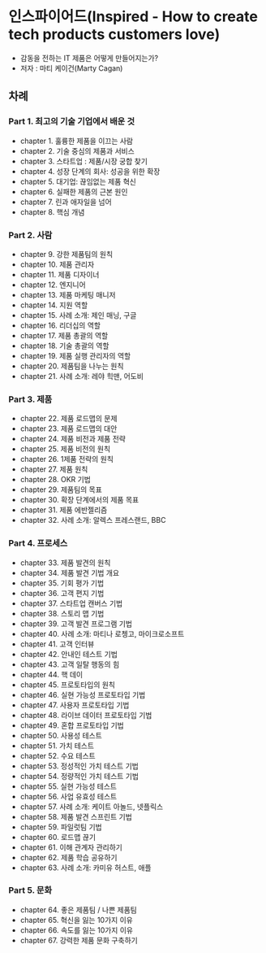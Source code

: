 # 인스파이어드(Inspired - How to create tech products customers love)

- 감동을 전하는 IT 제품은 어떻게 만들어지는가?
- 저자 : 마티 케이건(Marty Cagan)

## 차례

### Part 1. 최고의 기술 기업에서 배운 것

- chapter 1. 훌륭한 제품을 이끄는 사람
- chapter 2. 기술 중심의 제품과 서비스
- chapter 3. 스타트업 : 제품/시장 궁합 찾기
- chapter 4. 성장 단계의 회사: 성공을 위한 확장
- chapter 5. 대기업: 끊임없는 제품 혁신
- chapter 6. 실패한 제품의 근본 원인
- chapter 7. 린과 애자일을 넘어
- chapter 8. 핵심 개념

### Part 2. 사람

- chapter 9. 강한 제품팀의 원칙
- chapter 10. 제품 관리자
- chapter 11. 제품 디자이너
- chapter 12. 엔지니어
- chapter 13. 제품 마케팅 매니저
- chapter 14. 지원 역할
- chapter 15. 사례 소개: 제인 매닝, 구글
- chapter 16. 리더십의 역할
- chapter 17. 제품 총괄의 역할
- chapter 18. 기술 총괄의 역할
- chapter 19. 제품 실행 관리자의 역할
- chapter 20. 제품팀을 나누는 원칙
- chapter 21. 사례 소개: 레야 힉맨, 어도비

### Part 3. 제품

- chapter 22. 제품 로드맵의 문제
- chapter 23. 제품 로드맵의 대안
- chapter 24. 제품 비전과 제품 전략
- chapter 25. 제품 비전의 원칙
- chapter 26. 1제품 전략의 원칙
- chapter 27. 제품 원칙
- chapter 28. OKR 기법
- chapter 29. 제품팀의 목표
- chapter 30. 확장 단계에서의 제품 목표
- chapter 31. 제품 에반젤리즘
- chapter 32. 사례 소개: 알렉스 프레스랜드, BBC

### Part 4. 프로세스

- chapter 33. 제품 발견의 원칙
- chapter 34. 제품 발견 기법 개요
- chapter 35. 기회 평가 기법
- chapter 36. 고객 편지 기법
- chapter 37. 스타트업 캔버스 기법
- chapter 38. 스토리 맵 기법
- chapter 39. 고객 발견 프로그램 기법
- chapter 40. 사례 소개: 마티나 로쳉고, 마이크로소프트
- chapter 41. 고객 인터뷰
- chapter 42. 안내인 테스트 기법
- chapter 43. 고객 일탈 행동의 힘
- chapter 44. 핵 데이
- chapter 45. 프로토타입의 원칙
- chapter 46. 실현 가능성 프로토타입 기법
- chapter 47. 사용자 프로토타입 기법
- chapter 48. 라이브 데이터 프로토타입 기법
- chapter 49. 혼합 프로토타입 기법
- chapter 50. 사용성 테스트
- chapter 51. 가치 테스트
- chapter 52. 수요 테스트
- chapter 53. 정성적인 가치 테스트 기법
- chapter 54. 정량적인 가치 테스트 기법
- chapter 55. 실현 가능성 테스트
- chapter 56. 사업 유효성 테스트
- chapter 57. 사례 소개: 케이트 아놀드, 넷플릭스
- chapter 58. 제품 발견 스프린트 기법
- chapter 59. 파일럿팀 기법
- chapter 60. 로드맵 끊기
- chapter 61. 이해 관계자 관리하기
- chapter 62. 제품 학습 공유하기
- chapter 63. 사례 소개: 카미유 허스트, 애플

### Part 5. 문화

- chapter 64. 좋은 제품팀 / 나쁜 제품팀
- chapter 65. 혁신을 잃는 10가지 이유
- chapter 66. 속도를 잃는 10가지 이유
- chapter 67. 강력한 제품 문화 구축하기
